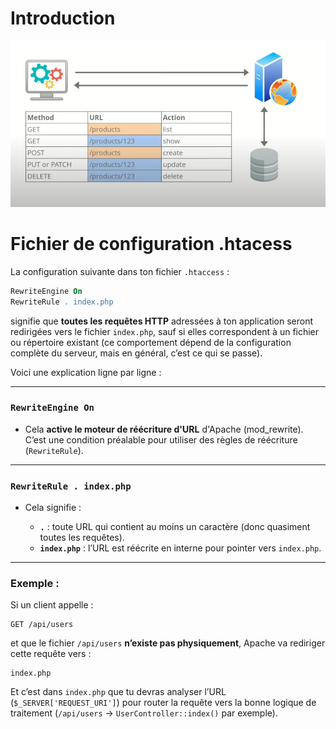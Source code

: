 # Introduction
![diagramm](./images/request.png )


# Fichier de configuration .htacess
La configuration suivante dans ton fichier `.htaccess` :

```apache
RewriteEngine On
RewriteRule . index.php
```

signifie que **toutes les requêtes HTTP** adressées à ton application seront redirigées vers le fichier `index.php`, sauf si elles correspondent à un fichier ou répertoire existant (ce comportement dépend de la configuration complète du serveur, mais en général, c’est ce qui se passe).

Voici une explication ligne par ligne :

---

### `RewriteEngine On`

* Cela **active le moteur de réécriture d'URL** d'Apache (mod\_rewrite). C’est une condition préalable pour utiliser des règles de réécriture (`RewriteRule`).

---

### `RewriteRule . index.php`

* Cela signifie :

  * **`.`** : toute URL qui contient au moins un caractère (donc quasiment toutes les requêtes).
  * **`index.php`** : l’URL est réécrite en interne pour pointer vers `index.php`.

---

### Exemple :

Si un client appelle :

```
GET /api/users
```

et que le fichier `/api/users` **n’existe pas physiquement**, Apache va rediriger cette requête vers :

```
index.php
```

Et c’est dans `index.php` que tu devras analyser l’URL (`$_SERVER['REQUEST_URI']`) pour router la requête vers la bonne logique de traitement (`/api/users` → `UserController::index()` par exemple).


